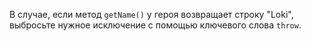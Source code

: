 В случае, если метод `getName()` у героя возвращает
строку "Loki", выбросьте нужное исключение с помощью
ключевого слова `throw`.